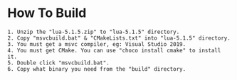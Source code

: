 # How To Build

    1. Unzip the "lua-5.1.5.zip" to "lua-5.1.5" directory.
    2. Copy "msvcbuild.bat" & "CMakeLists.txt" into "lua-5.1.5" directory.
    3. You must get a msvc compiler, eg: Visual Studio 2019.
    4. You must get CMake. You can use "choco install cmake" to install it.
    5. Double click "msvcbuild.bat".
    6. Copy what binary you need from the "build" directory.
